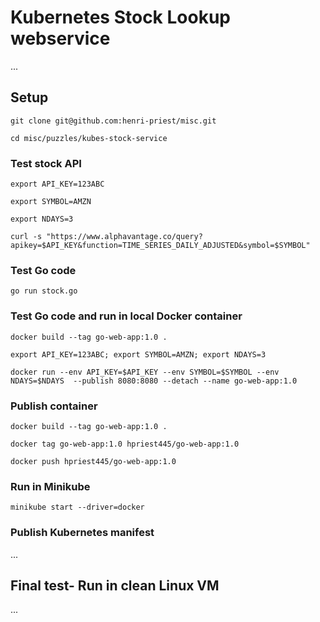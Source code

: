 # Kubernetes Stock Lookup webservice

...

## Setup

```git clone git@github.com:henri-priest/misc.git```

```cd misc/puzzles/kubes-stock-service```

### Test stock API

```export API_KEY=123ABC```

```export SYMBOL=AMZN```

```export NDAYS=3```

```curl -s "https://www.alphavantage.co/query?apikey=$API_KEY&function=TIME_SERIES_DAILY_ADJUSTED&symbol=$SYMBOL"```

### Test Go code

```go run stock.go```

### Test Go code and run in local Docker container

```docker build --tag go-web-app:1.0 .```

```export API_KEY=123ABC; export SYMBOL=AMZN; export NDAYS=3```

```docker run --env API_KEY=$API_KEY --env SYMBOL=$SYMBOL --env NDAYS=$NDAYS  --publish 8080:8080 --detach --name go-web-app:1.0```

### Publish container

```docker build --tag go-web-app:1.0 .```

```docker tag go-web-app:1.0 hpriest445/go-web-app:1.0```

```docker push hpriest445/go-web-app:1.0```

### Run in Minikube

```minikube start --driver=docker```


### Publish Kubernetes manifest

...

## Final test- Run in clean Linux VM

...
